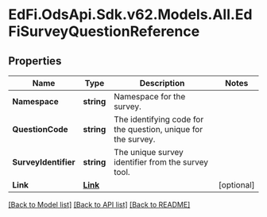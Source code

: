 # EdFi.OdsApi.Sdk.v62.Models.All.EdFiSurveyQuestionReference

## Properties

Name | Type | Description | Notes
------------ | ------------- | ------------- | -------------
**Namespace** | **string** | Namespace for the survey. | 
**QuestionCode** | **string** | The identifying code for the question, unique for the survey. | 
**SurveyIdentifier** | **string** | The unique survey identifier from the survey tool. | 
**Link** | [**Link**](Link.md) |  | [optional] 

[[Back to Model list]](../../README.md#documentation-for-models) [[Back to API list]](../../README.md#documentation-for-api-endpoints) [[Back to README]](../../README.md)

